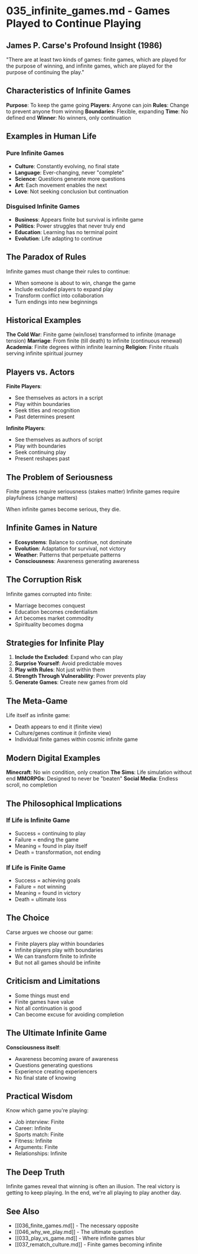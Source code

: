 # 035_infinite_games.md - Games Played to Continue Playing

## James P. Carse's Profound Insight (1986)

"There are at least two kinds of games: finite games, which are played for the purpose of winning, and infinite games, which are played for the purpose of continuing the play."

## Characteristics of Infinite Games

**Purpose**: To keep the game going
**Players**: Anyone can join
**Rules**: Change to prevent anyone from winning
**Boundaries**: Flexible, expanding
**Time**: No defined end
**Winner**: No winners, only continuation

## Examples in Human Life

### Pure Infinite Games
- **Culture**: Constantly evolving, no final state
- **Language**: Ever-changing, never "complete"
- **Science**: Questions generate more questions
- **Art**: Each movement enables the next
- **Love**: Not seeking conclusion but continuation

### Disguised Infinite Games
- **Business**: Appears finite but survival is infinite game
- **Politics**: Power struggles that never truly end
- **Education**: Learning has no terminal point
- **Evolution**: Life adapting to continue

## The Paradox of Rules

Infinite games must change their rules to continue:
- When someone is about to win, change the game
- Include excluded players to expand play
- Transform conflict into collaboration
- Turn endings into new beginnings

## Historical Examples

**The Cold War**: Finite game (win/lose) transformed to infinite (manage tension)
**Marriage**: From finite (till death) to infinite (continuous renewal)
**Academia**: Finite degrees within infinite learning
**Religion**: Finite rituals serving infinite spiritual journey

## Players vs. Actors

**Finite Players**: 
- See themselves as actors in a script
- Play within boundaries
- Seek titles and recognition
- Past determines present

**Infinite Players**:
- See themselves as authors of script
- Play with boundaries
- Seek continuing play
- Present reshapes past

## The Problem of Seriousness

Finite games require seriousness (stakes matter)
Infinite games require playfulness (change matters)

When infinite games become serious, they die.

## Infinite Games in Nature

- **Ecosystems**: Balance to continue, not dominate
- **Evolution**: Adaptation for survival, not victory
- **Weather**: Patterns that perpetuate patterns
- **Consciousness**: Awareness generating awareness

## The Corruption Risk

Infinite games corrupted into finite:
- Marriage becomes conquest
- Education becomes credentialism  
- Art becomes market commodity
- Spirituality becomes dogma

## Strategies for Infinite Play

1. **Include the Excluded**: Expand who can play
2. **Surprise Yourself**: Avoid predictable moves
3. **Play with Rules**: Not just within them
4. **Strength Through Vulnerability**: Power prevents play
5. **Generate Games**: Create new games from old

## The Meta-Game

Life itself as infinite game:
- Death appears to end it (finite view)
- Culture/genes continue it (infinite view)
- Individual finite games within cosmic infinite game

## Modern Digital Examples

**Minecraft**: No win condition, only creation
**The Sims**: Life simulation without end
**MMORPGs**: Designed to never be "beaten"
**Social Media**: Endless scroll, no completion

## The Philosophical Implications

### If Life is Infinite Game
- Success = continuing to play
- Failure = ending the game
- Meaning = found in play itself
- Death = transformation, not ending

### If Life is Finite Game  
- Success = achieving goals
- Failure = not winning
- Meaning = found in victory
- Death = ultimate loss

## The Choice

Carse argues we choose our game:
- Finite players play within boundaries
- Infinite players play with boundaries
- We can transform finite to infinite
- But not all games should be infinite

## Criticism and Limitations

- Some things must end
- Finite games have value
- Not all continuation is good
- Can become excuse for avoiding completion

## The Ultimate Infinite Game

**Consciousness itself**:
- Awareness becoming aware of awareness
- Questions generating questions
- Experience creating experiencers
- No final state of knowing

## Practical Wisdom

Know which game you're playing:
- Job interview: Finite
- Career: Infinite
- Sports match: Finite  
- Fitness: Infinite
- Arguments: Finite
- Relationships: Infinite

## The Deep Truth

Infinite games reveal that winning is often an illusion. The real victory is getting to keep playing. In the end, we're all playing to play another day.

## See Also
- [[036_finite_games.md]] - The necessary opposite
- [[046_why_we_play.md]] - The ultimate question
- [[033_play_vs_game.md]] - Where infinite games blur
- [[037_rematch_culture.md]] - Finite games becoming infinite